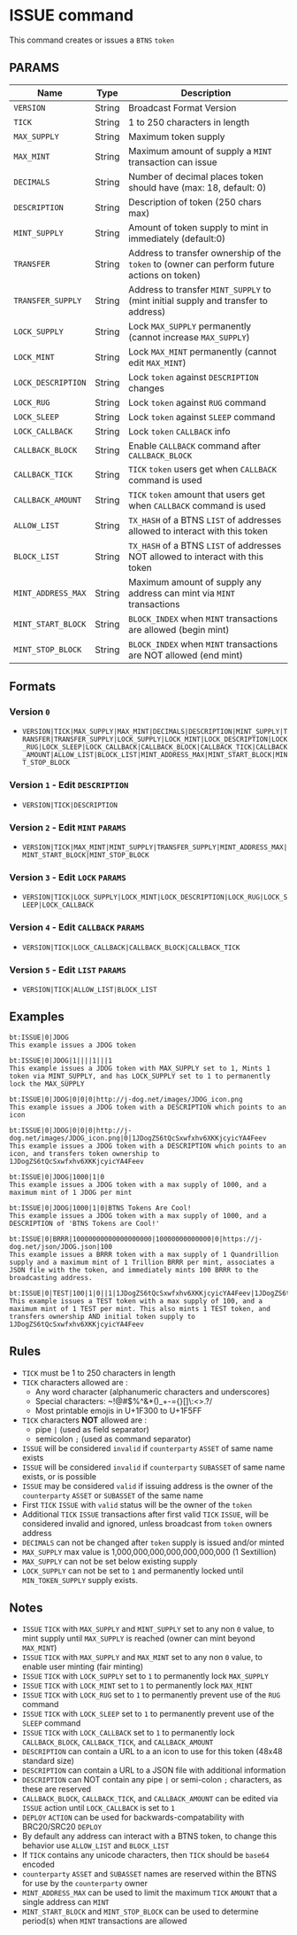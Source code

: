 # ISSUE command
This command creates or issues a `BTNS` `token`

## PARAMS
| Name               | Type   | Description                                                                                 |
| ------------------ | ------ | ------------------------------------------------------------------------------------------- |
| `VERSION`          | String | Broadcast Format Version                                                                    |
| `TICK`             | String | 1 to 250 characters in length                                                               |
| `MAX_SUPPLY`       | String | Maximum token supply                                                                        |
| `MAX_MINT`         | String | Maximum amount of supply a `MINT` transaction can issue                                     |
| `DECIMALS`         | String | Number of decimal places token should have (max: 18, default: 0)                            |
| `DESCRIPTION`      | String | Description of token (250 chars max)                                                        |
| `MINT_SUPPLY`      | String | Amount of token supply to mint in immediately (default:0)                                   |
| `TRANSFER`         | String | Address to transfer ownership of the `token` to (owner can perform future actions on token) |
| `TRANSFER_SUPPLY`  | String | Address to transfer `MINT_SUPPLY` to (mint initial supply and transfer to address)          |
| `LOCK_SUPPLY`      | String | Lock `MAX_SUPPLY` permanently (cannot increase `MAX_SUPPLY`)                                |
| `LOCK_MINT`        | String | Lock `MAX_MINT` permanently (cannot edit `MAX_MINT`)                                        |
| `LOCK_DESCRIPTION` | String | Lock `token` against `DESCRIPTION` changes                                                  |
| `LOCK_RUG`         | String | Lock `token` against `RUG` command                                                          |
| `LOCK_SLEEP`       | String | Lock `token` against `SLEEP` command                                                        |
| `LOCK_CALLBACK`    | String | Lock `token` `CALLBACK` info                                                                |
| `CALLBACK_BLOCK`   | String | Enable `CALLBACK` command after `CALLBACK_BLOCK`                                            |
| `CALLBACK_TICK`    | String | `TICK` `token` users get when `CALLBACK` command is used                                    |
| `CALLBACK_AMOUNT`  | String | `TICK` `token` amount that users get when `CALLBACK` command is used                        |
| `ALLOW_LIST`       | String | `TX_HASH` of a BTNS `LIST` of addresses allowed to interact with this token                 |
| `BLOCK_LIST`       | String | `TX_HASH` of a BTNS `LIST` of addresses NOT allowed to interact with this token             |
| `MINT_ADDRESS_MAX` | String | Maximum amount of supply any address can mint via `MINT` transactions                       |
| `MINT_START_BLOCK` | String | `BLOCK_INDEX` when `MINT` transactions are allowed (begin mint)                             |
| `MINT_STOP_BLOCK`  | String | `BLOCK_INDEX` when `MINT` transactions are NOT allowed (end mint)                           |


## Formats

### Version `0`
- `VERSION|TICK|MAX_SUPPLY|MAX_MINT|DECIMALS|DESCRIPTION|MINT_SUPPLY|TRANSFER|TRANSFER_SUPPLY|LOCK_SUPPLY|LOCK_MINT|LOCK_DESCRIPTION|LOCK_RUG|LOCK_SLEEP|LOCK_CALLBACK|CALLBACK_BLOCK|CALLBACK_TICK|CALLBACK_AMOUNT|ALLOW_LIST|BLOCK_LIST|MINT_ADDRESS_MAX|MINT_START_BLOCK|MINT_STOP_BLOCK`

### Version `1` - Edit `DESCRIPTION`
- `VERSION|TICK|DESCRIPTION`

### Version `2` - Edit `MINT` `PARAMS`
- `VERSION|TICK|MAX_MINT|MINT_SUPPLY|TRANSFER_SUPPLY|MINT_ADDRESS_MAX|MINT_START_BLOCK|MINT_STOP_BLOCK`

### Version `3` - Edit `LOCK` `PARAMS`
- `VERSION|TICK|LOCK_SUPPLY|LOCK_MINT|LOCK_DESCRIPTION|LOCK_RUG|LOCK_SLEEP|LOCK_CALLBACK`

### Version `4` - Edit `CALLBACK` `PARAMS`
- `VERSION|TICK|LOCK_CALLBACK|CALLBACK_BLOCK|CALLBACK_TICK`

### Version `5` - Edit `LIST` `PARAMS`
- `VERSION|TICK|ALLOW_LIST|BLOCK_LIST`

## Examples
```
bt:ISSUE|0|JDOG
This example issues a JDOG token 
```

```
bt:ISSUE|0|JDOG|1||||1|||1
This example issues a JDOG token with MAX_SUPPLY set to 1, Mints 1 token via MINT_SUPPLY, and has LOCK_SUPPLY set to 1 to permanently lock the MAX_SUPPLY
```

```
bt:ISSUE|0|JDOG|0|0|0|http://j-dog.net/images/JDOG_icon.png
This example issues a JDOG token with a DESCRIPTION which points to an icon
```

```
bt:ISSUE|0|JDOG|0|0|0|http://j-dog.net/images/JDOG_icon.png|0|1JDogZS6tQcSxwfxhv6XKKjcyicYA4Feev
This example issues a JDOG token with a DESCRIPTION which points to an icon, and transfers token ownership to 1JDogZS6tQcSxwfxhv6XKKjcyicYA4Feev
```

```
bt:ISSUE|0|JDOG|1000|1|0
This example issues a JDOG token with a max supply of 1000, and a maximum mint of 1 JDOG per mint
```

```
bt:ISSUE|0|JDOG|1000|1|0|BTNS Tokens Are Cool!
This example issues a JDOG token with a max supply of 1000, and a DESCRIPTION of 'BTNS Tokens are Cool!'
```

```
bt:ISSUE|0|BRRR|10000000000000000000|10000000000000|0|https://j-dog.net/json/JDOG.json|100
This example issues a BRRR token with a max supply of 1 Quandrillion supply and a maximum mint of 1 Trillion BRRR per mint, associates a JSON file with the token, and immediately mints 100 BRRR to the broadcasting address.
```

```
bt:ISSUE|0|TEST|100|1|0||1|1JDogZS6tQcSxwfxhv6XKKjcyicYA4Feev|1JDogZS6tQcSxwfxhv6XKKjcyicYA4Feev
This example issues a TEST token with a max supply of 100, and a maximum mint of 1 TEST per mint. This also mints 1 TEST token, and transfers ownership AND initial token supply to 1JDogZS6tQcSxwfxhv6XKKjcyicYA4Feev
```

## Rules
- `TICK` must be 1 to 250 characters in length
- `TICK` characters allowed are :
   - Any word character (alphanumeric characters and underscores)
   - Special characters: ~!@#$%^&*()_+\-={}[\]\\:<>.?/
   - Most printable emojis in U+1F300 to U+1F5FF
- `TICK` characters **NOT** allowed are :
   - pipe `|` (used as field separator)
   - semicolon `;` (used as command separator)
- `ISSUE` will be considered `invalid` if `counterparty` `ASSET` of same name exists
- `ISSUE` will be considered `invalid` if `counterparty` `SUBASSET` of same name exists, or is possible
- `ISSUE` may be considered `valid` if issuing address is the owner of the `counterparty` `ASSET` or `SUBASSET` of the same name
- First `TICK` `ISSUE` with `valid` status will be the owner of the `token`
- Additional `TICK` `ISSUE` transactions after first valid `TICK` `ISSUE`, will be considered invalid and ignored, unless broadcast from `token` owners address
- `DECIMALS` can not be changed after `token` supply is issued and/or minted
- `MAX_SUPPLY` max value is 1,000,000,000,000,000,000,000 (1 Sextillion)
- `MAX_SUPPLY` can not be set below existing supply
- `LOCK_SUPPLY` can not be set to `1` and permanently locked until `MIN_TOKEN_SUPPLY` supply exists.

## Notes
- `ISSUE` `TICK` with `MAX_SUPPLY` and `MINT_SUPPLY` set to any non `0` value, to mint supply until `MAX_SUPPLY` is reached (owner can mint beyond `MAX_MINT`)
- `ISSUE` `TICK` with `MAX_SUPPLY` and `MAX_MINT` set to any non `0` value, to enable user minting (fair minting)
- `ISSUE` `TICK` with `LOCK_SUPPLY` set to `1` to permanently lock `MAX_SUPPLY`
- `ISSUE` `TICK` with `LOCK_MINT` set to `1` to permanently lock `MAX_MINT`
- `ISSUE` `TICK` with `LOCK_RUG` set to `1` to permanently prevent use of the `RUG` command
- `ISSUE` `TICK` with `LOCK_SLEEP` set to `1` to permanently prevent use of the `SLEEP` command
- `ISSUE` `TICK` with `LOCK_CALLBACK` set to `1` to permanently lock `CALLBACK_BLOCK`, `CALLBACK_TICK`, and `CALLBACK_AMOUNT`
- `DESCRIPTION` can contain a URL to a an icon to use for this token (48x48 standard size)
- `DESCRIPTION` can contain a URL to a JSON file with additional information
- `DESCRIPTION` can NOT contain any pipe `|` or semi-colon `;` characters, as these are reserved
- `CALLBACK_BLOCK`, `CALLBACK_TICK`, and `CALLBACK_AMOUNT` can be edited via `ISSUE` action until `LOCK_CALLBACK` is set to `1`
- `DEPLOY` `ACTION` can be used for backwards-compatability with BRC20/SRC20 `DEPLOY`
- By default any address can interact with a BTNS token, to change this behavior use `ALLOW_LIST` and `BLOCK_LIST`
- If `TICK` contains any unicode characters, then `TICK` should be `base64` encoded
- `counterparty` `ASSET` and `SUBASSET` names are reserved within the BTNS for use by the `counterparty` owner
- `MINT_ADDRESS_MAX` can be used to limit the maximum `TICK` `AMOUNT` that a single address can `MINT`
- `MINT_START_BLOCK` and `MINT_STOP_BLOCK` can be used to determine period(s) when `MINT` transactions are allowed


